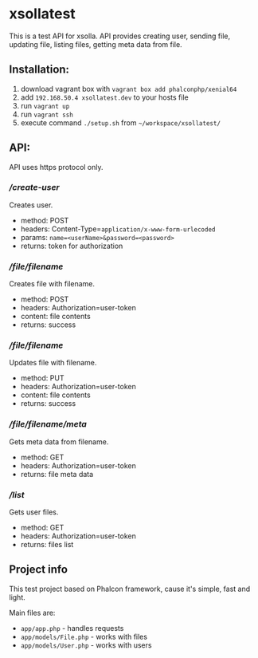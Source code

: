 # xsollatest
This is a test API for xsolla. API provides creating user, sending file, updating file, listing files, getting meta data from file.

## Installation:
1. download vagrant box with `vagrant box add phalconphp/xenial64`
2. add `192.168.50.4 xsollatest.dev` to your hosts file
3. run `vagrant up`
4. run `vagrant ssh`
5. execute command `./setup.sh` from `~/workspace/xsollatest/`

## API:
API uses https protocol only.
### */create-user*
Creates user.
- method: POST
- headers: Content-Type=`application/x-www-form-urlecoded`
- params: `name=<userName>&password=<password>`
- returns: token for authorization

### */file/filename*
Creates file with filename.
- method: POST
- headers: Authorization=user-token
- content: file contents
- returns: success

### */file/filename*
Updates file with filename.
- method: PUT
- headers: Authorization=user-token
- content: file contents
- returns: success

### */file/filename/meta*
Gets meta data from filename.
- method: GET
- headers: Authorization=user-token
- returns: file meta data

### */list*
Gets user files.
- method: GET
- headers: Authorization=user-token
- returns: files list

## Project info
This test project based on Phalcon framework, cause it's simple, fast and light.

Main files are:
- `app/app.php` - handles requests
- `app/models/File.php` - works with files
- `app/models/User.php` - works with users
